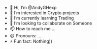 - 👋 Hi, I’m @AndyGHexp
- 👀 I’m interested in Crypto projects
- 🌱 I’m currently learning Trading
- 💞️ I’m looking to collaborate on Someone
- 📫 How to reach me ...
- 😄 Pronouns: ...
- ⚡ Fun fact: Nothing))

<!---
AndyGHexp/AndyGHexp is a ✨ special ✨ repository because its `README.md` (this file) appears on your GitHub profile.
You can click the Preview link to take a look at your changes.
--->
